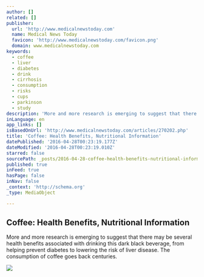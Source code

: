 ```yaml
---
author: []
related: []
publisher:
  url: 'http://www.medicalnewstoday.com'
  name: Medical News Today
  favicon: 'http://www.medicalnewstoday.com/favicon.png'
  domain: www.medicalnewstoday.com
keywords:
  - coffee
  - liver
  - diabetes
  - drink
  - cirrhosis
  - consumption
  - risks
  - cups
  - parkinson
  - study
description: 'More and more research is emerging to suggest that there may be several health benefits associated with drinking this dark black beverage, from helping prevent diabetes to lowering the risk of liver disease. The consumption of coffee goes back centuries.'
inLanguage: en
app_links: []
isBasedOnUrl: 'http://www.medicalnewstoday.com/articles/270202.php'
title: 'Coffee: Health Benefits, Nutritional Information'
datePublished: '2016-04-28T00:23:19.177Z'
dateModified: '2016-04-28T00:23:19.010Z'
starred: false
sourcePath: _posts/2016-04-28-coffee-health-benefits-nutritional-information.md
published: true
inFeed: true
hasPage: false
inNav: false
_context: 'http://schema.org'
_type: MediaObject

---
```

<article style=""><h1>Coffee: Health Benefits, Nutritional Information</h1><p>More and more research is emerging to suggest that there may be several health benefits associated with drinking this dark black beverage, from helping prevent diabetes to lowering the risk of liver disease. The consumption of coffee goes back centuries.</p><img src="http://www.medicalnewstoday.com/content//images/articles/270202-coffee-splash.jpg" /></article>